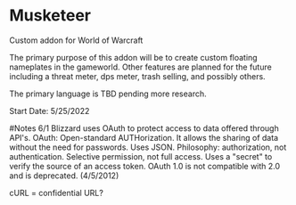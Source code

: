 # Musketeer
 Custom addon for World of Warcraft

The primary purpose of this addon will be to create custom floating nameplates in the gameworld. Other features are planned for the future including a threat meter, dps meter, trash selling, and possibly others.

The primary language is TBD pending more research.

Start Date: 5/25/2022


#Notes 6/1
Blizzard uses OAuth to protect access to data offered through API's.
OAuth: Open-standard AUTHorization.
It allows the sharing of data without the need for passwords.
Uses JSON.
Philosophy: authorization, not authentication. Selective permission, not full access.
Uses a "secret" to verify the source of an access token.
OAuth 1.0 is not compatible with 2.0 and is deprecated. (4/5/2012)

cURL = confidential URL?

